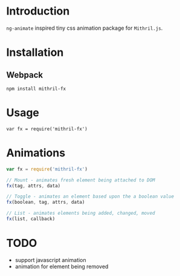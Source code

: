 # Introduction
`ng-animate` inspired tiny css animation package for `Mithril.js`.

# Installation
## Webpack
`npm install mithril-fx`

# Usage
`var fx = require('mithril-fx')`

# Animations
```javascript
var fx = require('mithril-fx')

// Mount - animates fresh element being attached to DOM
fx(tag, attrs, data)

// Toggle - animates an element based upon the a boolean value
fx(boolean, tag, attrs, data)

// List - animates elements being added, changed, moved
fx(list, callback)
```

# TODO
- support javascript animation
- animation for element being removed

